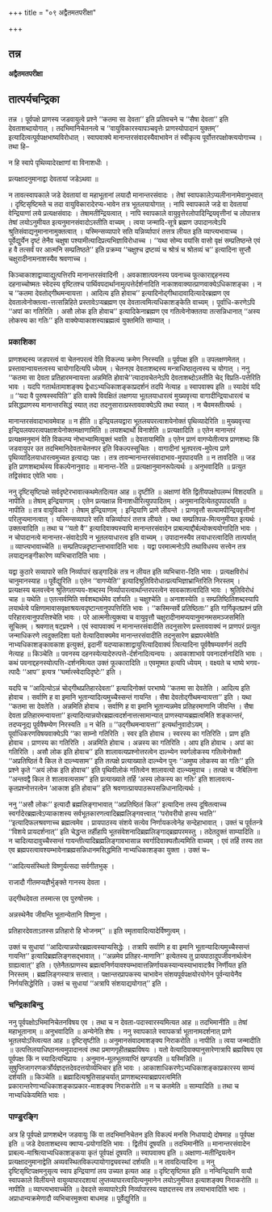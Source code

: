 +++
title = "०९ अद्वैतमतपरीक्षा"

+++


## तन्न

**अद्वैतमतपरीक्षा**

## **तात्पर्यचन्द्रिका**

तन्न । पूर्वपक्षे प्राणस्य जडवायुत्वे प्रश्ने ‘‘कतमा सा देवता’’ इति प्रतिवचने च ‘‘सैषा देवता’’ इति देवताशब्दायोगात् । तदभिमानिचेतनत्वे च ‘‘वायुविकारस्यापञ्चवृत्तेः प्राणस्योपादानं युक्तम्’’ इत्यादित्वत्पूर्वपक्षभाष्यविरोधात् । स्वापवाक्ये मानान्तरसंवादस्यैवाभावेन तं स्वीकृत्य पूर्वोत्तरपक्षोक्त्ययोगाच्च । तथा हि–

न हि स्वापे पृथिव्यादेरक्षाणां वा विनाशधीः ।

प्रत्यक्षादनुमानाद्वा देवतायां जडेऽथवा ॥

न तावत्स्वापकाले जडे देवतायां वा महाभूतानां लयादौ मानान्तरसंवादः । तेषां स्वापकालेऽप्यलीनानामेवानुभवात् । दृष्टिसृष्टिमते च तदा वायुविकारादेरप्य-भावेन तत्र भूतलयायोगात् । नापि स्वापकाले जडे वा देवतायां वेन्द्रियाणां लये प्रत्यक्षसंवादः । तेषामतीन्द्रियत्वात् । नापि स्वापकाले वायुवृत्तेरलोपादिन्द्रियवृत्तीनां च लोपात्तत्र तेषां लयोऽनुमीयत इत्यनुमानसंवादोऽस्तीति वाच्यम् । त्वया जन्मादि-सूत्रे ब्रह्मण उपादानत्वेऽपि श्रुतिसंवाद्यनुमानानामुक्तत्वात् । यस्मिन्सव्यापारे सति यन्निर्व्यापारं तत्तत्र लीयत इति व्याप्त्यभावाच्च । पूर्वेद्युर्येन दृष्टं तेनैव चक्षुषा पश्यामीत्यादिप्रत्यभिज्ञाविरोधाच्च । ‘‘यथा सोम्य वयांसि वासो वृक्षं सम्प्रतिष्ठन्ते एवं ह वै तत्सर्वं पर आत्मनि सम्प्रतिष्ठते’’ इति प्रक्रम्य ‘‘चक्षुश्च द्रष्टव्यं च श्रोत्रं च श्रोतव्यं च’’ इत्यादिना सुप्तौ चक्षुरादीनामनाशस्यैव श्रवणाच्च ।

किञ्चाकाशाद्वाय्वाद्युत्पत्तिरपि मानान्तरसंवादिनी । अवकाशात्पवनस्य पवनाच्च फूत्काराद्दहनस्य दहनाच्चोष्मतः स्वेदस्य वृष्टितश्च पार्थिवपदार्थानामुत्पत्तेर्दर्शनादिति नाकाशवाक्यात्प्राणवाक्येऽधिकाशङ्का । न च ‘‘कतमा देवतोद्गीथमन्वायत्ता । आदित्य इति होवाच’’ इत्यादिनोद्गीथादावादित्यादेरब्रह्मण एव देवतात्वेनोक्तत्वा-त्तत्सन्निहिते प्रस्तावेऽप्यब्रह्मण एव देवतात्वमित्यधिकाशङ्केति वाच्यम् । पूर्वाधि-करणेऽपि ‘‘अपां का गतिरिति । असौ लोक इति होवाच’’ इत्यादिकेनाब्रह्मण एव गतित्वेनोक्ततया तत्सन्निधानात् ‘‘अस्य लोकस्य का गतिः’’ इति वाक्येप्याकाशस्याब्रह्मत्वं युक्तमिति साम्यात् ।

### **प्रकाशिका**

प्राणशब्दस्य जडपरत्वं वा चेतनपरत्वं वेति विकल्प्य क्रमेण निरस्यति ॥ पूर्वपक्ष इति ॥ उपलक्षणमेतत् । प्रस्तावान्वायत्तत्वस्य चायोगादित्यपि ध्येयम् । चेतनएव देवताशब्दस्य मन्त्राधिष्ठातृत्वस्य च योगात् । ननु ‘‘कतमा सा देवता प्रतिहारमन्वायत्ता अन्नमिति होवाचे’’त्यादावचेतनेऽपि देवताशब्दोऽस्तीति चेद् विप्रति-पत्तेरिति भावः । यदपि गतार्थतामाशङ्क्य द्वेधाऽभ्यधिकाशङ्काप्रदर्शनं तदपि नेत्याह ॥ स्वापवाक्य इति ॥ स्यादेवं यदि ॥ ‘‘यदा वै पुरुषस्स्वपिति’’ इति वाक्ये विवक्षितं लक्षणया भूतलयाधारत्वं मुख्यवृत्त्या वागादीन्द्रियाधारत्वं च प्रसिद्धप्राणस्य मानान्तरसिद्धं स्यात् तदा तदनुसारात्प्रस्ताववाक्येऽपि तथा स्यात् । न चैवमस्तीत्यर्थः ।

मानान्तरसंवादाभावमेवाह ॥ न हीति ॥ इन्द्रियलयद्वारा भूतलयपरत्वाशयेनोक्तं पृथिव्यादेरिति ॥ मुख्यवृत्त्या इन्द्रियलयपरत्वपक्षाशयेनोक्तमक्षाणामिति ॥ लयशब्दार्थो विनाशेति ॥ प्रत्यक्षादिति ॥ एतेन मानान्तरं प्रत्यक्षमनुमानं वेति विकल्प्य नोभाभ्यामित्युक्तं भवति ॥ देवतायामिति ॥ एतेन प्राणं वागप्येतीत्यत्र प्राणशब्दः किं जडवायुपर उत तदभिमानिदेवताचेतनपर इति विकल्पस्सूचितः । वागादीनां भूतपरत्व-मुपेत्य प्राणे पृथिव्यादिलयाधारत्वमुच्यत इत्याद्यः पक्षः । तत्र तावन्मानान्तरसंवादाभाव-मुपपादयति ॥ न तावदिति ॥ जड इति प्राणशब्दार्थस्य विकल्पेनानुवादः ॥ मानान्त-रेति ॥ प्रत्यक्षानुमानरूपेत्यर्थः ॥ अनुभवादिति ॥ प्रत्युत तद्विसंवाद एवेति भावः ।

ननु दृष्टिसृष्टिपक्षे सर्वदृष्टेरभावात्कथमेतदित्यत आह ॥ दृष्टीति ॥ अक्षाणां वेति द्वितीयपक्षोपलम्भं विशदयति ॥ नापीति ॥ तेषाम् इन्द्रियाणाम् । एतेन प्रत्यक्षान्न विनाशधीरित्युपपादितम् । अनुमानादित्येतदुपपादयति ॥ नापीति ॥ तत्र वायुविकारे । तेषाम् इन्द्रियाणाम् । इन्द्रियाणि प्राणे लीयन्ते । प्राणवृत्तौ सत्यामपीन्द्रियवृत्तीनां परिलुप्यमानत्वात् । यस्मिन्सव्यापारे सति यन्निर्व्यापारं तत्तत्र लीयते । यथा सम्प्रतिपन्न-मित्यनुमीयत इत्यर्थः । उक्तत्वादिति ॥ तथा च ‘‘यतो वै’’ इत्यादिवाक्यस्यापि मानान्तरसंवादेन प्राबल्याद्दौर्बल्योक्त्ययोगादिति भावः । न चोपादानत्वे मानान्तर-संवादेऽपि न भूतलयाधारत्व इति वाच्यम् । उपादानस्यैव लयाधारत्वादिति तात्पर्यात् ॥ व्याप्त्यभावाच्चेति ॥ सम्प्रतिपन्नदृष्टान्ताभावादिति भावः । यद्वा परमात्मनोऽपि तथाविधस्य सत्त्वेन तत्र लयाद्यनङ्गीकारेण व्यभिचारादिति भावः ।

यद्वा कुठारे सव्यापारे सति निर्व्यापारं खड्गादिकं तत्र न लीयत इति व्यभिचारा-दिति भावः । प्रत्यक्षविरोधं चानुमानस्याह ॥ पूर्वेद्युरिति ॥ एतेन ‘‘वागप्येति’’ इत्यादिश्रुतिविरोधात्प्रत्यभिज्ञाभ्रान्तिरिति निरस्तम् । प्रत्यक्षस्य बलवत्त्वेन श्रुतिगताप्यय-शब्दस्य निर्व्यापारत्वार्थान्तरपरत्वेन सावकाशत्वादिति भावः । श्रुतिविरोधं चाह ॥ यथेति ॥ एतत्सर्वमिति सर्वशब्दार्थमेव दर्शयति ॥ चक्षुश्चेति ॥ अनाशस्येति ॥ सम्प्रतिष्ठितिशब्दस्यापि लयार्थत्वे पक्षिणामावासवृक्षाश्रयत्वदृष्टान्तानुपपत्तिरिति भावः । ‘‘कस्मिन्सर्वे प्रतिष्ठिताः’’ इति गार्गिकृतप्रश्नं प्रति परिहारत्वानुपपत्तिश्चेति भावः । परे आत्मनीत्युक्त्या च वायुवृत्तौ चक्षुरादीनामप्ययानुमानमसमञ्जसमिति सूचितम् । श्रवणात् षट्प्रश्ने । एवं स्वापवाक्यं न मानान्तरसंवादीति तदनुसारेण प्रस्ताववाक्यं न प्राणपरं प्रत्युत जन्माधिकरणे त्वदुक्तदिशा यतो वेत्यादिवाक्यमेव मानान्तरसंवादीति तदनुसारेण ब्रह्मपरमेवेति नाभ्यधिकाशङ्कावकाश इत्युक्तं, इदानीं यदप्याकाशाद्वायुरित्यादिवाक्यं त्वित्यादिना पूर्ववैषम्यवर्णनं तदपि नेत्याह ॥ किञ्चेति ॥ पवनस्य दहनस्येत्यादेरुत्पत्ते-र्दर्शनादित्यन्वयः । अवकाशाभावे पवनादर्शनादिति भावः । कथं पवनाद्दहनस्योत्पत्ति-दर्शनमित्यत उक्तं फूत्कारादिति ॥ एवमूष्मत इत्यपि ध्येयम् । वक्ष्यते च भाष्ये भगव-त्पादैः ‘‘आप’’ इत्यत्र ‘‘घर्मात्स्वेदादिदृष्टेः’’ इति ।

यदपि च ‘‘आदित्योऽन्नं चोद्गीथप्रतिहारदेवता’’ इत्यादिनोक्तं परभाष्ये ‘‘कतमा सा देवतेति । आदित्य इति होवाच । सर्वाणि ह वा इमानि भूतान्यादित्यमुच्चैस्सन्तं गायन्ति । सैषा देवतोद्गीथमन्वायत्ता’’ इति । यथा ‘‘कतमा सा देवतेति । अन्नमिति होवाच । सर्वाणि ह वा इमानि भूतान्यन्नमेव प्रतिहरमाणानि जीवन्ति । सैषा देवता प्रतिहारमन्वायत्ता’’ इत्यादित्यान्नयोरब्रह्मत्वदर्शनात्तत्सामान्यात् प्राणस्याप्यब्रह्मत्वमिति शङ्कान्तरं, तदप्यनूद्य पूर्ववैषम्येण निरस्यति ॥ न चेति ॥ ‘‘उद्गीथमन्वायत्ता’’ इत्यर्थानुवादोऽयम् । पूर्वाधिकरणविषयवाक्येऽपि ‘‘का साम्नो गतिरिति । स्वर इति होवाच । स्वरस्य का गतिरिति । प्राण इति होवाच । प्राणस्य का गतिरिति । अन्नमिति होवाच । अन्नस्य का गतिरिति । आप इति होवाच । अपां का गतिरिति । असौ लोक इति होवाच’’ इति शालावत्यप्रश्नोत्तरत्वेन दाल्भ्येन स्वर्गलोकस्य गतित्वेनोक्तौ ‘‘अप्रतिष्ठितं वै किल ते दाल्भ्यसाम’’ इति तत्पक्षे प्रत्याख्याते दाल्भ्येन पुनः ‘‘अमुष्य लोकस्य का गतिः’’ इति प्रश्ने कृते ‘‘अयं लोक इति होवाच’’ इति पृथिवीलोकं गतित्वेन शालावत्यो दाल्भ्यमुवाच । तत्पक्षे च जैबिलिना ‘‘अन्तवद्वै किल ते शालावत्यसाम’’ इति प्रत्याख्याते तर्हि ‘अस्य लोकस्य का गतिः’ इति शालावत्य-कृतप्रश्नोत्तरत्वेन ‘आकाश इति होवाच’’ इति श्रवणात्प्रायपाठरूपसन्निधानादित्यर्थः ।

ननु ‘‘असौ लोकः’’ इत्यादौ ब्रह्मलिङ्गाभावात् ‘‘अप्रतिष्ठितं किल’’ इत्यादिना तस्य दूषितत्वाच्च स्वर्गादेरब्रह्मत्वेऽप्याकाशस्य सर्वभूतकारणत्वादिब्रह्मलिङ्गवत्त्वात् ‘‘परोवरीयो हास्य भवति’’ ‘‘इत्यादिफलश्रवणाच्च ब्रह्मत्वमेव । प्रायपाठस्य संशये सत्येव निर्णायकत्वेनेह सन्देहाभावात् । उक्तं च पूर्वतन्त्रे ‘‘विशये प्रायदर्शनात्’’ इति चेद्धन्त तर्हीहापि भूतसंवेशनादिब्रह्मलिङ्गाद्ब्रह्मपरमस्तु । तदेतदुक्तं साम्यादिति ॥ न चादित्यादावुच्चैस्सन्तं गायन्तीत्यादिब्रह्मलिङ्गावभासान्न स्वर्गादिवाक्यतौल्यमिति वाच्यम् । एवं तर्हि तस्य तत एव ब्रह्मपरत्वावश्यम्भावेनाब्रह्मसन्निधानमसिद्धमिति नाभ्यधिकाशङ्का युक्ता । उक्तं च–

‘‘आदित्यसंस्थितो विष्णुर्यत्सदा सर्वगीतभुक् ।

 राजादौ गीतमप्यज्ञैर्भुङ्क्ते गानस्य देवता ।

 उद्गीथदेवता तस्मात्स एव पुरुषोत्तमः ।

 अन्नस्थेनैव जीवन्ति भूतान्येतानि विष्णुना ।

 प्रतिहारदेवताऽतस्स प्रतिहारो हि भोजनम्’’ ॥ इति स्मृतावादित्यादेर्विष्णुत्वम् ।

उक्तं च सुधायां ‘‘आदित्यान्नयोरब्रह्मत्वस्याप्यसिद्धेः । तत्रापि सर्वाणि ह वा इमानि भूतान्यादित्यमुच्चैस्सन्तं गायन्ति’’ इत्यादिब्रह्मलिङ्गसद्भावात् । ‘‘अन्नमेव प्रतिहर-माणानि’’ इत्येतस्य तु प्रायपाठादुपजीवनार्थत्वेन ग्राह्यत्वात्’’ इति । एतेनैतत्प्राणस्य ब्रह्मत्वनिर्णयावश्यम्भावात्तन्निर्णायकस्यान्यस्याभावादत्रैव निर्णीयत इति निरस्तम् । ब्रह्मलिङ्गस्यात्र सत्त्वात् । पक्षान्तरप्रापकस्य चाभावेन संशयपूर्वपक्षयोरयोगेन पूर्वन्यायेनैव निर्णयसिद्धेरिति । उक्तं च सुधायां ‘‘अत्रापि संशयाद्ययोगात्’’ इति ।

### **चन्द्रिकाबिन्दु**

ननु पूर्वपक्षोऽभिमानिचेतनविषय एव । तथा च न देवता-पदास्वारस्यमित्यत आह ॥ तदभिमानीति ॥ तेषां महाभूतानाम् ॥ अनुभवादिति ॥ अन्येनेति शेषः । ननु स्वापकाले स्वापकर्त्रा भूतानामदर्शनात् प्राणे भूतलयोऽस्त्वित्यत आह ॥ दृष्टिसृष्टीति ॥ अनुमानसंवादमाशङ्क्य निराकरोति ॥ नापीति ॥ त्वया जन्मादीति ॥ उत्पत्तिलयाधिष्ठानत्वमुपादानत्वं तथा प्रमाणगृहीतब्रह्मविषयः । यतो वेत्यादिवाक्यानुसारेणात्रापि ब्रह्मविषय एव पूर्वपक्षः किं न स्यादित्यभिप्रायः । अनुमान-मूलभूतव्याप्तिं खण्डयति ॥ यस्मिन्निति ॥ सुषुप्तिजागरणकर्त्रोर्यज्ञदत्तदेवदत्तयोर्व्यभिचार इति भावः । आकाशाधिकरणेऽभ्यधिकाशङ्काप्रकारस्य साम्यं दर्शयति ॥ किञ्चेति ॥ ब्रह्मादित्यश्रुतिसाहचर्यात् प्राणशब्दस्याब्रह्मपरत्वमिति प्रकारान्तरेणाभ्यधिकाशङ्काप्रकार-माशङ्क्य निराकरोति ॥ न च कतमेति ॥ साम्यादिति ॥ तथा च नाभ्यधिकेयमिति भावः ।

### **पाण्डुरङ्गि**

अत्र हि पूर्वपक्षे प्राणशब्देन जडवायुः किं वा तदभिमानिचेतन इति विकल्पं मनसि निधायाद्ये दोषमाह ॥ पूर्वपक्ष इति ॥ जडे देवताशब्दस्य क्वाप्य-प्रयोगादिति भावः । द्वितीयं दूषयति ॥ तदभिमानीति ॥ मानान्तरसंवादेन प्राबल्य-माश्रित्याभ्यधिकाशङ्कया कृतं पूर्वपक्षं दूषयति ॥ स्वापवाक्य इति ॥ अक्षाणा-मतीन्द्रियत्वेन प्रत्यक्षादनुमानाद्वेति अव्यवस्थितविकल्पायोगाद्व्यवस्थां दर्शयति ॥ न तावदित्यादिना ॥ ननु दृष्टिसृष्टिपक्षमनुसृत्य स्वाप इन्द्रियाणां लय उच्यत इत्यत आह ॥ दृष्टिसृष्टिमत इति ॥ नन्विन्द्रियाणि वायौ स्वापकाले विलीयन्ते वायुव्यापारदशायां लुप्तव्यापारत्वादित्यनुमानेन लयोऽनुमीयत इत्याशङ्क्य निराकरोति ॥ नापीति ॥ व्याप्त्यभावाच्चेति ॥ देवदत्ते सव्यापारेऽपि निर्व्यापारस्य यज्ञदत्तस्य तत्र लयाभावादिति भावः । अप्राधान्यक्रमेणादौ व्यभिचारमुक्त्वा बाधमाह ॥ पूर्वेद्युरिति ॥


